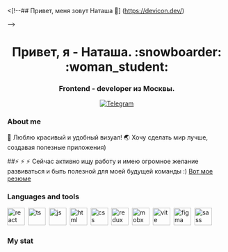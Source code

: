 <[!--## Привет, меня зовут Наташа 👋]
(https://devicon.dev/)

-->

<div id="header" align="center">
    <h1>Привет, я - Наташа. :snowboarder: :woman_student: </h1> 
    <h3>Frontend - developer из Москвы.</h3>
</div>

<div id="socials" align="center">
  <a href="https://t.me/Nataly_FrontDev">
    <img src="https://img.shields.io/badge/Telegram-blue?style=for-the-badge&logo=telegram&logoColor=white" alt="Telegram"/>
  </a>
</div>

### About me
:gift_heart: Люблю красивый и удобный визуал!
:earth_asia: Хочу сделать мир лучше, создавая полезные приложения)

##:zap: :zap: :zap: Сейчас активно ищу работу и имею огромное желание развиваться и быть полезной для моей будущей команды :)
<a href="https://hh.ru/applicant/resumes/view?resume=385c8de7ff0caf8b930039ed1f393873766b4b">Вот мое резюме</a>

### Languages and tools
<img src="https://cdn.jsdelivr.net/gh/devicons/devicon/icons/react/react-original.svg" title="react" width="40" height="40"/>&nbsp;
<img src="https://cdn.jsdelivr.net/gh/devicons/devicon@latest/icons/typescript/typescript-original.svg" title="ts" width="40" height="40"/>&nbsp;
<img src="https://cdn.jsdelivr.net/gh/devicons/devicon@latest/icons/javascript/javascript-original.svg" title="js" width="40" height="40"/>&nbsp;
<img src="https://cdn.jsdelivr.net/gh/devicons/devicon/icons/html5/html5-original.svg" title="html" width="40" height="40"/>&nbsp;
<img src="https://cdn.jsdelivr.net/gh/devicons/devicon/icons/css3/css3-original.svg" title="css" width="40" height="40"/>&nbsp;
<img src="https://cdn.jsdelivr.net/gh/devicons/devicon@latest/icons/redux/redux-original.svg" title="redux" width="40" height="40"/>&nbsp;
<img src="https://cdn.jsdelivr.net/gh/devicons/devicon@latest/icons/mobx/mobx-original.svg" title="mobx" width="40" height="40"/>&nbsp;
<img src="https://cdn.jsdelivr.net/gh/devicons/devicon@latest/icons/vitejs/vitejs-original.svg" title="vite" width="40" height="40"/>&nbsp;
<img src="https://cdn.jsdelivr.net/gh/devicons/devicon@latest/icons/figma/figma-original.svg" title="figma" width="40" height="40"/>&nbsp;
<img src="https://cdn.jsdelivr.net/gh/devicons/devicon@latest/icons/sass/sass-original.svg" title="sass" width="40" height="40"/>&nbsp;

### My stat

<div id="stat" align="center">
    <img src="https://github-profile-summary-cards.vercel.app/api/cards/profile-details?username=vn7n24fzkq&theme=github_dark" alt=""/>
</div>          
              
          
          
          
